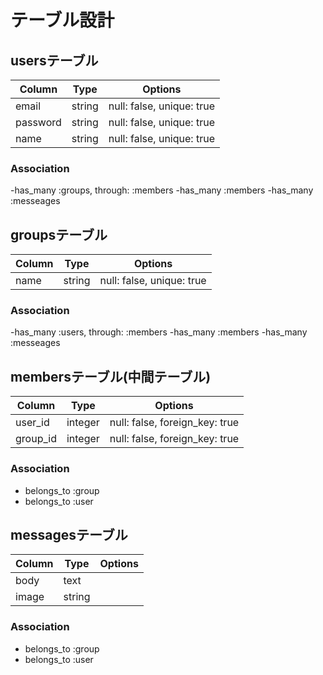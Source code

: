 # テーブル設計


## usersテーブル

|Column|Type|Options|
|------|----|-------|
|email|string|null: false, unique: true|
|password|string|null: false, unique: true|
|name|string|null: false, unique: true|

### Association
-has_many :groups, through: :members
-has_many :members
-has_many :messeages


## groupsテーブル

|Column|Type|Options|
|------|----|-------|
|name|string|null: false, unique: true|

### Association
-has_many :users, through: :members
-has_many :members
-has_many :messeages


## membersテーブル(中間テーブル)

|Column|Type|Options|
|------|----|-------|
|user_id|integer|null: false, foreign_key: true|
|group_id|integer|null: false, foreign_key: true|

### Association
- belongs_to :group
- belongs_to :user


## messagesテーブル

|Column|Type|Options|
|------|----|-------|
|body|text||
|image|string||

### Association
- belongs_to :group
- belongs_to :user

